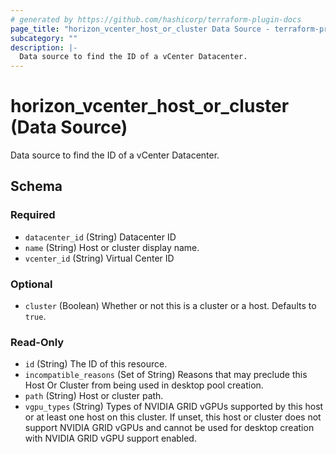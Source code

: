 ```yaml
---
# generated by https://github.com/hashicorp/terraform-plugin-docs
page_title: "horizon_vcenter_host_or_cluster Data Source - terraform-provider-horizon"
subcategory: ""
description: |-
  Data source to find the ID of a vCenter Datacenter.
---
```


# horizon_vcenter_host_or_cluster (Data Source)

Data source to find the ID of a vCenter Datacenter.



<!-- schema generated by tfplugindocs -->
## Schema

### Required

- `datacenter_id` (String) Datacenter ID
- `name` (String) Host or cluster display name.
- `vcenter_id` (String) Virtual Center ID

### Optional

- `cluster` (Boolean) Whether or not this is a cluster or a host. Defaults to `true`.

### Read-Only

- `id` (String) The ID of this resource.
- `incompatible_reasons` (Set of String) Reasons that may preclude this Host Or Cluster from being used in desktop pool creation.
- `path` (String) Host or cluster path.
- `vgpu_types` (String) Types of NVIDIA GRID vGPUs supported by this host or at least one host on this cluster. If unset, this host or cluster does not support NVIDIA GRID vGPUs and cannot be used for desktop creation with NVIDIA GRID vGPU support enabled.


